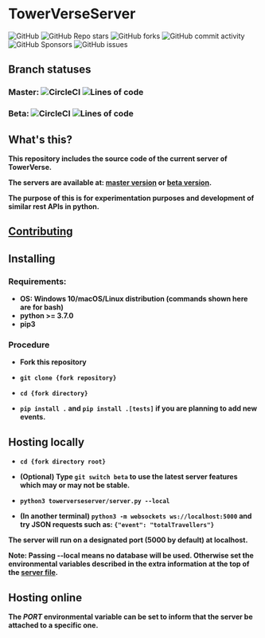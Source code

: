 # TowerVerseServer
![GitHub](https://img.shields.io/github/license/TowerVerse/towerverseserver) ![GitHub Repo stars](https://img.shields.io/github/stars/TowerVerse/towerverseserver?style=social) ![GitHub forks](https://img.shields.io/github/forks/TowerVerse/towerverseserver?style=social) ![GitHub commit activity](https://img.shields.io/github/commit-activity/m/TowerVerse/towerverseserver) ![GitHub Sponsors](https://img.shields.io/github/sponsors/TowerVerse) ![GitHub issues](https://img.shields.io/github/issues/TowerVerse/towerverseserver)

## Branch statuses

### Master: ![CircleCI](https://circleci.com/gh/TowerVerse/towerverseserver.svg?branch=master&style=shield) ![Lines of code](https://img.shields.io/tokei/lines/github/TowerVerse/towerverseserver?branch=master)

### Beta: ![CircleCI](https://circleci.com/gh/TowerVerse/towerverseserver.svg?branch=beta&style=shield) ![Lines of code](https://img.shields.io/tokei/lines/github/TowerVerse/towerverseserver?branch=beta)

## What's this?

**This repository includes the source code of the current server of TowerVerse.**

**The servers are available at: [master version](https://towerverse.herokuapp.com) or [beta version](https://towerverse-beta.herokuapp.com).**

**The purpose of this is for experimentation purposes and development of similar rest APIs in python.**

## [Contributing](https://github.com/TowerVerse/towerverseserver/blob/master/CONTRIBUTING.md)

## Installing

### Requirements:

- **OS: Windows 10/macOS/Linux distribution (commands shown here are for bash)**
- **python >= 3.7.0**
- **pip3**

### Procedure

- **Fork this repository**

- **```git clone {fork repository}```**

- **```cd {fork directory}```**

- **```pip install .``` and ```pip install .[tests]``` if you are planning to add new events.**

## Hosting locally

- **```cd {fork directory root}```**

- **(Optional) Type ```git switch beta``` to use the latest server features which may or may not be stable.**

- **```python3 towerverseserver/server.py --local```**

- **(In another terminal) ```python3 -m websockets ws://localhost:5000``` and try JSON requests such as: ```{"event": "totalTravellers"}```**

**The server will run on a designated port (5000 by default) at localhost.**

**Note: Passing --local means no database will be used. Otherwise set the environmental variables described in the extra information at the top of the [server file](https://github.com/TowerVerse/towerverseserver/blob/master/towerverseserver/server.py).**

## Hosting online

**The *PORT* environmental variable can be set to inform that the server be attached to a specific one.**
